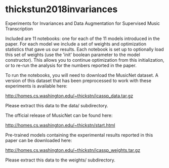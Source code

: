 # thickstun2018invariances

Experiments for Invariances and Data Augmentation for Supervised Music Transcription

Included are 11 notebooks: one for each of the 11 models introduced in the paper. For each model we include a set of weights and optimization statistics that gave us our results. Each notebook is set up to optionally load this set of weights (use the 'init' boolean parameter to the model constructor). This allows you to continue optimization from this initialization, or to re-run the analysis for the numbers reported in the paper.

To run the notebooks, you will need to download the MusicNet dataset. A version of this dataset that has been preprocessed to work with these experiments is available here:

http://homes.cs.washington.edu/~thickstn/icassp_data.tar.gz

Please extract this data to the data/ subdirectory.

The official release of MusicNet can be found here:

http://homes.cs.washington.edu/~thickstn/start.html

Pre-trained models containing the experimental results reported in this paper can be downloaded here:

http://homes.cs.washington.edu/~thickstn/icassp_weights.tar.gz

Please extract this data to the weights/ subdirectory.
